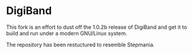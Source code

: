 DigiBand
========

This fork is an effort to dust off the 1.0.2b release of DigiBand and get it to build and run under a modern GNU/Linux system.

The repository has been restuctured to resemble Stepmania.
